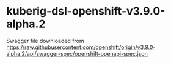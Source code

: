 # kuberig-dsl-openshift-v3.9.0-alpha.2

Swagger file downloaded from https://raw.githubusercontent.com/openshift/origin/v3.9.0-alpha.2/api/swagger-spec/openshift-openapi-spec.json
